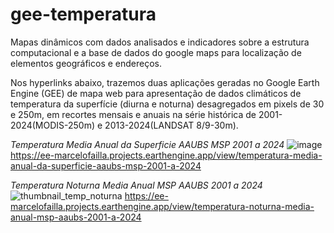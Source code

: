 # gee-temperatura

Mapas dinâmicos com dados analisados e indicadores sobre a estrutura computacional e a base de dados do google maps para localização de elementos geográficos e endereços.

Nos hyperlinks abaixo, trazemos duas aplicações geradas no Google Earth Engine (GEE) de mapa web para apresentação de dados climáticos de temperatura da superfície (diurna e noturna) desagregados em pixels de 30 e 250m, em recortes mensais e anuais na série histórica de 2001-2024(MODIS-250m) e 2013-2024(LANDSAT 8/9-30m).


*Temperatura Media Anual da Superficie AAUBS MSP 2001 a 2024*
![image](https://github.com/user-attachments/assets/b883dce8-af57-439d-9222-4198119aeb16)
https://ee-marcelofailla.projects.earthengine.app/view/temperatura-media-anual-da-superficie-aaubs-msp-2001-a-2024



*Temperatura Noturna Media Anual MSP AAUBS 2001 a 2024*
![thumbnail_temp_noturna](https://github.com/user-attachments/assets/55681981-c34c-4e8e-bf2f-0a838408eea8)
https://ee-marcelofailla.projects.earthengine.app/view/temperatura-noturna-media-anual-msp-aaubs-2001-a-2024
